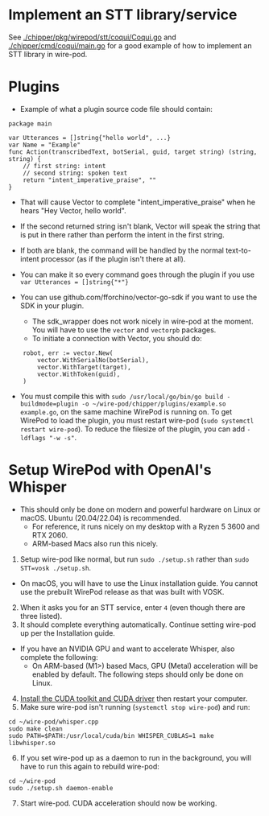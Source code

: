 # Implement an STT library/service

See [./chipper/pkg/wirepod/stt/coqui/Coqui.go](https://github.com/kercre123/wire-pod/blob/main/chipper/pkg/wirepod/stt/coqui/Coqui.go) and [./chipper/cmd/coqui/main.go](https://github.com/kercre123/wire-pod/blob/main/chipper/cmd/coqui/main.go) for a good example of how to implement an STT library in wire-pod.

# Plugins

- Example of what a plugin source code file should contain:

```
package main

var Utterances = []string{"hello world", ...}
var Name = "Example"
func Action(transcribedText, botSerial, guid, target string) (string, string) {
    // first string: intent
    // second string: spoken text
    return "intent_imperative_praise", ""
}
```

- That will cause Vector to complete "intent_imperative_praise" when he hears "Hey Vector, hello world".

- If the second returned string isn't blank, Vector will speak the string that is put in there rather than perform the intent in the first string.

- If both are blank, the command will be handled by the normal text-to-intent processor (as if the plugin isn't there at all).

- You can make it so every command goes through the plugin if you use `var Utterances = []string{"*"}`

- You can use github.com/fforchino/vector-go-sdk if you want to use the SDK in your plugin.
  - The sdk_wrapper does not work nicely in wire-pod at the moment. You will have to use the `vector` and `vectorpb` packages.
  - To initiate a connection with Vector, you should do:

```
	robot, err := vector.New(
		vector.WithSerialNo(botSerial),
		vector.WithTarget(target),
		vector.WithToken(guid),
	)
```

- You must compile this with `sudo /usr/local/go/bin/go build -buildmode=plugin -o ~/wire-pod/chipper/plugins/example.so example.go`, on the same machine WirePod is running on. To get WirePod to load the plugin, you must restart wire-pod (`sudo systemctl restart wire-pod`). To reduce the filesize of the plugin, you can add `-ldflags "-w -s"`.

# Setup WirePod with OpenAI's Whisper

- This should only be done on modern and powerful hardware on Linux or macOS. Ubuntu (20.04/22.04) is recommended.
  - For reference, it runs nicely on my desktop with a Ryzen 5 3600 and RTX 2060.
  - ARM-based Macs also run this nicely.

1. Setup wire-pod like normal, but run `sudo ./setup.sh` rather than `sudo STT=vosk ./setup.sh`.
  - On macOS, you will have to use the Linux installation guide. You cannot use the prebuilt WirePod release as that was built with VOSK.
2. When it asks you for an STT service, enter `4` (even though there are three listed).
3. It should complete everything automatically. Continue setting wire-pod up per the Installation guide.

- If you have an NVIDIA GPU and want to accelerate Whisper, also complete the following:
  - On ARM-based (M1>) based Macs, GPU (Metal) acceleration will be enabled by default. The following steps should only be done on Linux.

4. [Install the CUDA toolkit and CUDA driver](https://developer.nvidia.com/cuda-downloads) then restart your computer.
5. Make sure wire-pod isn't running (`systemctl stop wire-pod`) and run:

```
cd ~/wire-pod/whisper.cpp
sudo make clean
sudo PATH=$PATH:/usr/local/cuda/bin WHISPER_CUBLAS=1 make libwhisper.so
```

6. If you set wire-pod up as a daemon to run in the background, you will have to run this again to rebuild wire-pod:

```
cd ~/wire-pod
sudo ./setup.sh daemon-enable
```

7. Start wire-pod. CUDA acceleration should now be working.